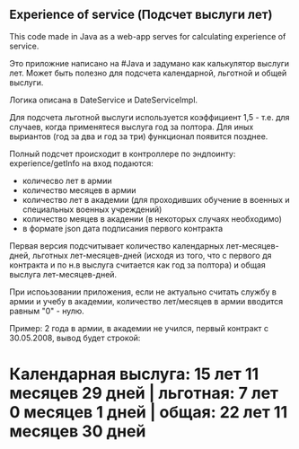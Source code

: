 ## Experience of service (Подсчет выслуги лет)

This code made in Java as a web-app serves for calculating experience of service.

Это приложние написано на #Java и задумано как калькулятор выслуги лет. Может быть полезно для подсчета календарной, льготной и общей выслуги.

Логика описана в DateService и DateServiceImpl.

Для подсчета льготной выслуги используется коэффициент 1,5 - т.е. для случаев, когда применятеся выслуга год за полтора.
Для иных выриантов (год за два и год за три) функционал появится позднее.

Полный подсчет происходит в контроллере по эндпоинту: experience/getInfo
на вход подаются:
- количесво лет в армии
- количество месяцев в армии
- количество лет в академии (для проходивших обучение в военных и специальных военных учреждений)
- количество меяцев в акадении (в некоторых случаях необходимо)
- в формате json дата подписания первого контракта

Первая версия подсчитывает количество календарных лет-месяцев-дней, льготных лет-месяцев-дней (исходя из того, что с первого дя контракта и по н.в выслуга считается как год за полтора) и общая выслуга лет-месяцев-дней.

При испоьзовании приложения, если не актуально считать службу в армии и учебу в академии, количество лет/месяцев в армии вводится равным "0" - нулю.


Пример:
2 года в армии, в академии не учился, первый контракт с 30.05.2008, вывод будет строкой: 

# Календарная выслуга: 15 лет 11 месяцев 29 дней | льготная: 7 лет 0 месяцев 1 дней | общая: 22 лет 11 месяцев 30 дней
